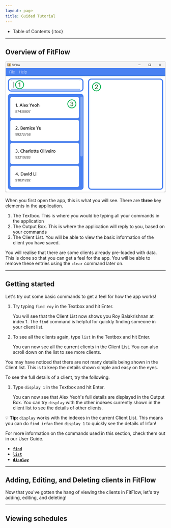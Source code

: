 ```yaml
---
layout: page
title: Guided Tutorial
---
```


* Table of Contents
  {:toc}


--------------------------------------------------------------------------------------------------------------------

## Overview of FitFlow

![Application Overview](images/ApplicationOverview.png)

When you first open the app, this is what you will see. There are **three** key elements in the application.

1. The Textbox. This is where you would be typing all your commands in the application
2. The Output Box. This is where the application will reply to you, based on your commands
3. The Client List. You will be able to view the basic information of the client you have saved.

You will realise that there are some clients already pre-loaded with data. This is done so that you can get a feel for the app. You will be able to remove these entries using the `clear` command later on.

--------------------------------------------------------------------------------------------------------------------

## Getting started

Let's try out some basic commands to get a feel for how the app works!

1. Try typing `find roy` in the Textbox and hit Enter.

    You will see that the Client List now shows you Roy Balakrishnan at index 1. The `find` command is helpful for quickly finding someone in your client list.

2. To see all the clients again, type `list` in the Textbox and hit Enter.

    You can now see all the current clients in the Client List. You can also scroll down on the list to see more clients.

You may have noticed that there are not many details being shown in the Client list. This is to keep the details shown simple and easy on the eyes.

To see the full details of a client, try the following.

1. Type `display 1` in the Textbox and hit Enter.

    You can now see that Alex Yeoh's full details are displayed in the Output Box. You can try `display` with the other indexes currently shown in the client list to see the details of other clients.

<div markdown="span" class="alert alert-primary">

:bulb: **Tip:** `display` works with the indexes in the current Client List. This means you can do `find irfan` then `display 1` to quickly see the details of Irfan!
</div>

For more information on the commands used in this section, check them out in our User Guide.
* [**`find`**](UserGuide.md#locating-clients-by-name-find)
* [**`list`**](UserGuide.md#listing-all-clients-list)
* [**`display`**](UserGuide.md#displaying-a-clients-details-display)

--------------------------------------------------------------------------------------------------------------------

## Adding, Editing, and Deleting clients in FitFlow

Now that you've gotten the hang of viewing the clients in FitFlow, let's try adding, editing, and deleting!



--------------------------------------------------------------------------------------------------------------------

## Viewing schedules